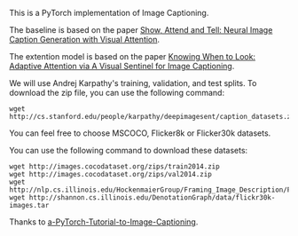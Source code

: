 This is a PyTorch implementation of Image Captioning.



The baseline is based on the paper [Show, Attend and Tell: Neural Image Caption Generation with Visual Attention](https://arxiv.org/pdf/1502.03044.pdf).

The extention model is based on the paper [Knowing When to Look: Adaptive Attention via A Visual Sentinel for Image Captioning](https://arxiv.org/pdf/1612.01887.pdf).

We will use Andrej Karpathy's training, validation, and test splits. To download the zip file, you can use the following command:
```
wget http://cs.stanford.edu/people/karpathy/deepimagesent/caption_datasets.zip
```

You can feel free to choose MSCOCO, Flicker8k or Flicker30k datasets.

You can use the following command to download these datasets:
```
wget http://images.cocodataset.org/zips/train2014.zip
wget http://images.cocodataset.org/zips/val2014.zip
wget http://nlp.cs.illinois.edu/HockenmaierGroup/Framing_Image_Description/Flickr8k_Dataset.zip
wget http://shannon.cs.illinois.edu/DenotationGraph/data/flickr30k-images.tar
```

Thanks to [a-PyTorch-Tutorial-to-Image-Captioning](https://github.com/sgrvinod/a-PyTorch-Tutorial-to-Image-Captioning).

